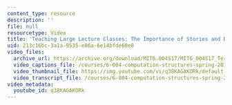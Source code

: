 ```yaml
---
content_type: resource
description: ''
file: null
resourcetype: Video
title: 'Teaching Large Lecture Classes: The Importance of Stories and Disfluency'
uid: 213c16bc-3a1a-9535-e06a-6e14bfde68e0
video_files:
  archive_url: https://archive.org/download/MIT6.004S17/MIT6_004S17_Terman_Interview_300k.mp4
  video_captions_file: /courses/6-004-computation-structures-spring-2017/0bbded1a81035214b63dfbe501a37605_q38KAGAKORk.vtt
  video_thumbnail_file: https://img.youtube.com/vi/q38KAGAKORk/default.jpg
  video_transcript_file: /courses/6-004-computation-structures-spring-2017/e994e7f797d31a93844e81190fd77ed6_q38KAGAKORk.pdf
video_metadata:
  youtube_id: q38KAGAKORk
---
```

